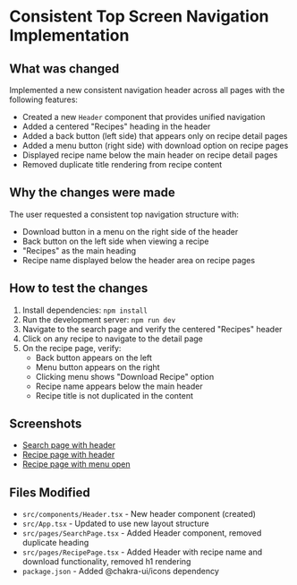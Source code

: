 # Consistent Top Screen Navigation Implementation

## What was changed
Implemented a new consistent navigation header across all pages with the following features:
- Created a new `Header` component that provides unified navigation
- Added a centered "Recipes" heading in the header
- Added a back button (left side) that appears only on recipe detail pages
- Added a menu button (right side) with download option on recipe pages
- Displayed recipe name below the main header on recipe detail pages
- Removed duplicate title rendering from recipe content

## Why the changes were made
The user requested a consistent top navigation structure with:
- Download button in a menu on the right side of the header
- Back button on the left side when viewing a recipe
- "Recipes" as the main heading
- Recipe name displayed below the header area on recipe pages

## How to test the changes
1. Install dependencies: `npm install`
2. Run the development server: `npm run dev`
3. Navigate to the search page and verify the centered "Recipes" header
4. Click on any recipe to navigate to the detail page
5. On the recipe page, verify:
   - Back button appears on the left
   - Menu button appears on the right
   - Clicking menu shows "Download Recipe" option
   - Recipe name appears below the main header
   - Recipe title is not duplicated in the content

## Screenshots
- [Search page with header](search-page-with-header.png)
- [Recipe page with header](recipe-page-with-header.png)
- [Recipe page with menu open](recipe-page-with-menu-open.png)

## Files Modified
- `src/components/Header.tsx` - New header component (created)
- `src/App.tsx` - Updated to use new layout structure
- `src/pages/SearchPage.tsx` - Added Header component, removed duplicate heading
- `src/pages/RecipePage.tsx` - Added Header with recipe name and download functionality, removed h1 rendering
- `package.json` - Added @chakra-ui/icons dependency